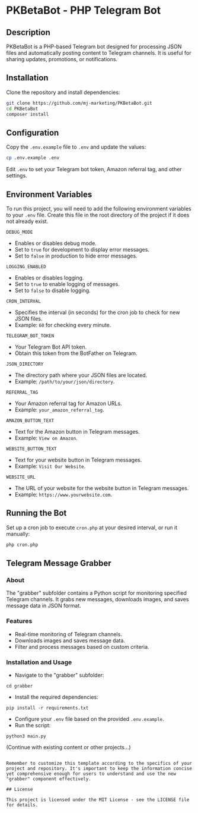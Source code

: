 # PKBetaBot - PHP Telegram Bot

## Description

PKBetaBot is a PHP-based Telegram bot designed for processing JSON files and automatically posting content to Telegram channels. It is useful for sharing updates, promotions, or notifications.

## Installation

Clone the repository and install dependencies:

```bash
git clone https://github.com/mj-marketing/PKBetaBot.git
cd PKBetaBot
composer install
```

## Configuration

Copy the `.env.example` file to `.env` and update the values:

```bash
cp .env.example .env
```

Edit `.env` to set your Telegram bot token, Amazon referral tag, and other settings.

## Environment Variables

To run this project, you will need to add the following environment variables to your `.env` file. Create this file in the root directory of the project if it does not already exist.

`DEBUG_MODE`
- Enables or disables debug mode.
- Set to `true` for development to display error messages.
- Set to `false` in production to hide error messages.

`LOGGING_ENABLED`
- Enables or disables logging.
- Set to `true` to enable logging of messages.
- Set to `false` to disable logging.

`CRON_INTERVAL`
- Specifies the interval (in seconds) for the cron job to check for new JSON files.
- Example: `60` for checking every minute.

`TELEGRAM_BOT_TOKEN`
- Your Telegram Bot API token.
- Obtain this token from the BotFather on Telegram.

`JSON_DIRECTORY`
- The directory path where your JSON files are located.
- Example: `/path/to/your/json/directory`.

`REFERRAL_TAG`
- Your Amazon referral tag for Amazon URLs.
- Example: `your_amazon_referral_tag`.

`AMAZON_BUTTON_TEXT`
- Text for the Amazon button in Telegram messages.
- Example: `View on Amazon`.

`WEBSITE_BUTTON_TEXT`
- Text for your website button in Telegram messages.
- Example: `Visit Our Website`.

`WEBSITE_URL`
- The URL of your website for the website button in Telegram messages.
- Example: `https://www.yourwebsite.com`.


## Running the Bot

Set up a cron job to execute `cron.php` at your desired interval, or run it manually:

```bash
php cron.php
```

## Telegram Message Grabber

### About
The "grabber" subfolder contains a Python script for monitoring specified Telegram channels. It grabs new messages, downloads images, and saves message data in JSON format.

### Features
- Real-time monitoring of Telegram channels.
- Downloads images and saves message data.
- Filter and process messages based on custom criteria.

### Installation and Usage
- Navigate to the "grabber" subfolder:
```
cd grabber
```
- Install the required dependencies:
```
pip install -r requirements.txt
  ```
- Configure your `.env` file based on the provided `.env.example`.
- Run the script:
```
python3 main.py
  ```

(Continue with existing content or other projects...)
```

Remember to customize this template according to the specifics of your project and repository. It's important to keep the information concise yet comprehensive enough for users to understand and use the new "grabber" component effectively.

## License

This project is licensed under the MIT License - see the LICENSE file for details.
